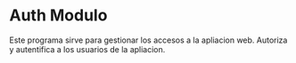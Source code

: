 # Auth Modulo
Este programa sirve para gestionar los accesos a la apliacion web. Autoriza y autentifica a los usuarios de la apliacion.
